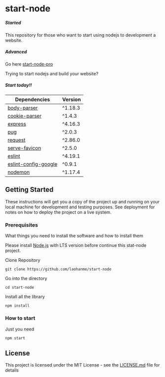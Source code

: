 # start-node
##### Started
This repository for those who want to start using nodejs to development a website.
##### Advanced
Go here [start-node-pro](https://github.com/colvefy/start-node-pro)

Trying to start nodejs and build your website? <br>
##### Start today!!

Dependencies | Version
--- | --- |
[body-parser](https://github.com/expressjs/body-parser) | ^1.18.3
[cookie-parser](https://github.com/expressjs/cookie-parser) | ^1.4.3
[express](https://github.com/expressjs/express) | ^4.16.3
[pug](https://pugjs.org/api/getting-started.html) | ^2.0.3
[request](https://github.com/request/request) | ^2.86.0
[serve-favicon](https://github.com/expressjs/serve-favicon) | ^2.5.0
[eslint](https://github.com/eslint/eslint) | ^4.19.1
[eslint-config-google](https://github.com/google/eslint-config-google) | ^0.9.1
[nodemon](https://github.com/remy/nodemon) | ^1.17.4

## Getting Started

These instructions will get you a copy of the project up and running on your local machine for development and testing purposes. See deployment for notes on how to deploy the project on a live system.

### Prerequisites

What things you need to install the software and how to install them

Please install [Node.js](https://nodejs.org/en/) with LTS version before continue this stat-node project.

Clone Repository
```
git clone https://github.com/laohanme/start-node
```

Go into the directory
```
cd start-node
```
Install all the library 
```
npm install
```

### How to start
Just you need
```
npm start
```

## License

This project is licensed under the MIT License - see the [LICENSE.md](https://github.com/laohanme/start-node/blob/master/LICENSE) file for details
